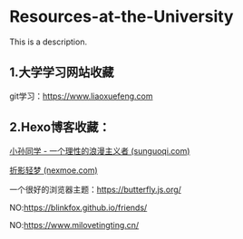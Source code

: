 # Resources-at-the-University
This is a description.
## 1.大学学习网站收藏
  git学习：https://www.liaoxuefeng.com
  
  
  
## 2.Hexo博客收藏：

[小孙同学 - 一个理性的浪漫主义者 (sunguoqi.com)](https://sunguoqi.com/)

[折影轻梦 (nexmoe.com)](https://nexmoe.com/)

一个很好的浏览器主题：https://butterfly.js.org/

NO:https://blinkfox.github.io/friends/

NO:https://www.milovetingting.cn/

